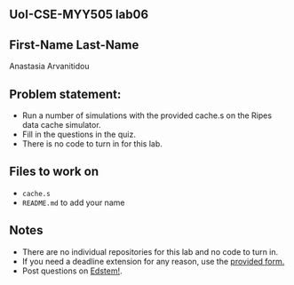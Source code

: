 
## UoI-CSE-MYY505 lab06

## First-Name Last-Name

Anastasia Arvanitidou


## Problem statement:
* Run a number of simulations with the provided cache.s on the Ripes data cache simulator.
* Fill in the questions in the quiz.
* There is no code to turn in for this lab.

## Files to work on
* `cache.s` 
* `README.md` to add your name
      
## Notes
* There are no individual repositories for this lab and no code to turn in.
* If you need a deadline extension for any reason, use the [provided form.](https://forms.gle/zH4BnL5TvYBdvMYK9)
* Post questions on [Edstem!](https://edstem.org/us/courses/28701/discussion/).
